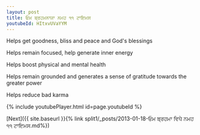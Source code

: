 ```yaml
---
layout: post
title: ਓਮ ਬ੍ਰਹਮਨਾਯਾ ਨਮਹ ੧੧ ਟਾਇਮਸ
youtubeId: HItxvUVaYYM
---
```

 
 
Helps get goodness, bliss and peace and God's blessings
 
Helps remain focused, help generate inner energy 
 
Helps boost physical and mental health 
 
Helps remain grounded and generates a sense of gratitude towards the greater power 
 
Helps reduce bad karma
 
 
 
 


{% include youtubePlayer.html id=page.youtubeId %}
 
[Next]({{ site.baseurl }}{% link  split1/_posts/2013-01-18-ਓਮ ਬ੍ਰਹਮਾ ਵਿਧੇ ਨਮਹ ੧੧ ਟਾਇਮਸ.md%})
 

